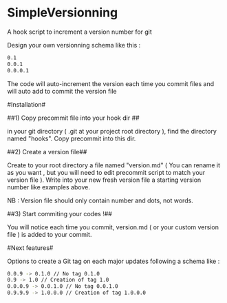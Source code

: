 SimpleVersionning
=================

A hook script to increment a version number for git


Design your own versionning schema like this : 

```bash
0.1
0.0.1
0.0.0.1

```

The code will auto-increment the version each time you commit files and will auto add to commit the version file




#Installation#

##1) Copy precommit file into your hook dir ##

in your git directory ( .git at your project root directory ), find the directory named "hooks".
Copy precommit into this dir.

##2) Create a version file##

Create to your root directory a file named "version.md" ( You can rename it as you want , but you will need to edit precommit script to match your version file ).
Write into your new fresh version file a starting version number like examples above.

NB : Version file should only contain number and dots, not words.

##3) Start commiting your codes !##

You will notice each time you commit, version.md ( or your custom version file ) is added to your commit.




#Next features#

Options to create a Git tag on each major updates following a schema like : 

```bash
0.0.9 -> 0.1.0 // No tag 0.1.0
0.9 -> 1.0 // Creation of tag 1.0
0.0.0.9 -> 0.0.1.0 // No tag 0.0.1.0
0.9.9.9 -> 1.0.0.0 // Creation of tag 1.0.0.0
```